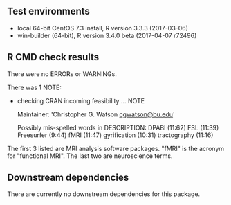 ## Test environments
* local 64-bit CentOS 7.3 install, R version 3.3.3 (2017-03-06)
* win-builder (64-bit), R version 3.4.0 beta (2017-04-07 r72496)

## R CMD check results
There were no ERRORs or WARNINGs.

There was 1 NOTE:

* checking CRAN incoming feasibility ... NOTE

    Maintainer: 'Christopher G. Watson <cgwatson@bu.edu>'

    Possibly mis-spelled words in DESCRIPTION:
        DPABI (11:62)
        FSL (11:39)
        Freesurfer (9:44)
        fMRI (11:47)
        gyrification (10:31)
        tractography (11:16)

The first 3 listed are MRI analysis software packages. "fMRI" is the acronym for
"functional MRI". The last two are neuroscience terms.

## Downstream dependencies
There are currently no downstream dependencies for this package.
